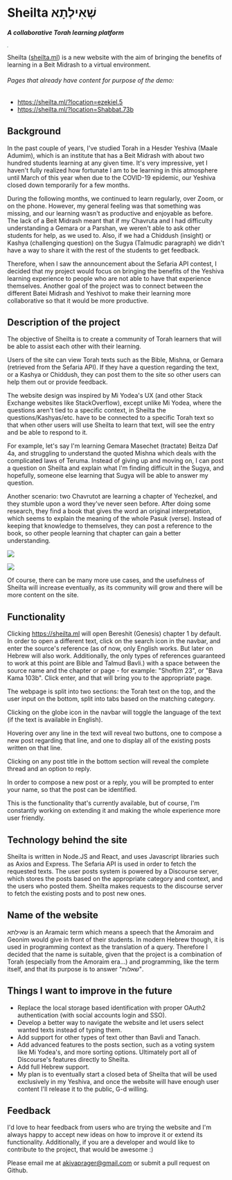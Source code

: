 # Sheilta שְׁאִילְתָא

##### A collaborative Torah learning platform

<img src="C:\Users\gilad\Documents\sefaria-interactive-simple\public\images\logo-banner2.png" style="zoom:15%;" />

Sheilta ([sheilta.ml](sheilta.ml)) is a new website with the aim of bringing the benefits of learning in a Beit Midrash to a virtual environment.

###### Pages that already have content for purpose of the demo:

- https://sheilta.ml/?location=ezekiel.5
- https://sheilta.ml/?location=Shabbat.73b

## Background

In the past couple of years, I've studied Torah in a Hesder Yeshiva (Maale Adumim), which is an institute that has a Beit Midrash with about two hundred students learning at any given time. It's very impressive, yet I haven't fully realized how fortunate I am to be learning in this atmosphere until March of this year when due to the COVID-19 epidemic, our Yeshiva closed down temporarily for a few months. 

During the following months, we continued to learn regularly, over Zoom, or on the phone. However, my general feeling was that something was missing, and our learning wasn't as productive and enjoyable as before. The lack of a Beit Midrash meant that if my Chavruta and I had difficulty understanding a Gemara or a Parshan, we weren't able to ask other students for help, as we used to. Also, if we had a Chiddush (insight) or Kashya (challenging question) on the Sugya (Talmudic paragraph) we didn't have a way to share it with the rest of the students to get feedback. 

Therefore, when I saw the announcement about the Sefaria API contest, I decided that my project would focus on bringing the benefits of the Yeshiva learning experience to people who are not able to have that experience themselves. Another goal of the project was to connect between the different Batei Midrash and Yeshivot to make their learning more collaborative so that it would be more productive. 

## Description of the project

The objective of Sheilta is to create a community of Torah learners that will be able to assist each other with their learning.

Users of the site can view Torah texts such as the Bible, Mishna, or Gemara (retrieved from the Sefaria API). If they have a question regarding the text, or a Kashya or Chiddush, they can post them to the site so other users can help them out or provide feedback. 

The website design was inspired by Mi Yodea's UX (and other Stack Exchange websites like StackOverflow), except unlike Mi Yodea, where the questions aren't tied to a specific context, in Sheilta the questions/Kashyas/etc. have to be connected to a specific Torah text so that when other users will use Sheilta to learn that text, will see the entry and be able to respond to it.

For example, let's say I'm learning Gemara Masechet (tractate) Beitza Daf 4a, and struggling to understand the quoted Mishna which deals with the complicated laws of Teruma. Instead of giving up and moving on, I can post a question on Sheilta and explain what I'm finding difficult in the Sugya, and hopefully, someone else learning that Sugya will be able to answer my question.

Another scenario: two Chavrutot are learning a chapter of Yechezkel, and they stumble upon a word they've never seen before. After doing some research, they find a book that gives the word an original interpretation, which seems to explain the meaning of the whole Pasuk (verse). Instead of keeping that knowledge to themselves, they can post a reference to the book, so other people learning that chapter can gain a better understanding.

![](C:\Users\gilad\Documents\sefaria-interactive-simple\public\images\Docs\referenceExample.png)

![](C:\Users\gilad\Documents\sefaria-interactive-simple\public\images\Docs\referenceExample2.png)

Of course, there can be many more use cases, and the usefulness of Sheilta will increase eventually, as its community will grow and there will be more content on the site.

## Functionality

Clicking https://sheilta.ml will open Bereshit (Genesis) chapter 1 by default. In order to open a different text, click on the search icon in the navbar, and enter the source's reference (as of now, only English works. But later on Hebrew will also work. Additionally, the only types of references guaranteed to work at this point are Bible and Talmud Bavli.) with a space between the source name and the chapter or page - for example: "Shoftim 23", or "Bava Kama 103b". Click enter, and that will bring you to the appropriate page. 

The webpage is split into two sections: the Torah text on the top, and the user input on the bottom, split into tabs based on the matching category.

Clicking on the globe icon in the navbar will toggle the language of the text (if the text is available in English). 

Hovering over any line in the text will reveal two buttons, one to compose a new post regarding that line, and one to display all of the existing posts written on that line. 

Clicking on any post title in the bottom section will reveal the complete thread and an option to reply.

In order to compose a new post or a reply, you will be prompted to enter your name, so that the post can be identified. 

This is the functionality that's currently available, but of course, I'm constantly working on extending it and making the whole experience more user friendly. 

## Technology behind the site

Sheilta is written in Node.JS and React, and uses Javascript libraries such as Axios and Express. The Sefaria API is used in order to fetch the requested texts. The user posts system is powered by a Discourse server, which stores the posts based on the appropriate category and context, and the users who posted them. Sheilta makes requests to the discourse server to fetch the existing posts and to post new ones. 

## Name of the website

שאילתא is an Aramaic term which means a speech that the Amoraim and Geonim would give in front of their students. In modern Hebrew though, it is used in programming context as the translation of a query. Therefore I decided that the name is suitable, given that the project is a combination of Torah (especially from the Amoraim era...) and programming, like the term itself, and that its purpose is to answer "שאלות".

## Things I want to improve in the future

- Replace the local storage based identification with proper OAuth2 authentication (with social accounts login and SSO).
- Develop a better way to navigate the website and let users select wanted texts instead of typing them.
- Add support for other types of text other than Bavli and Tanach.
- Add advanced features to the posts section, such as a voting system like Mi Yodea's, and more sorting options. Ultimately port all of Discourse's features directly to Sheilta. 
-  Add full Hebrew support. 
- My plan is to eventually start a closed beta of Sheilta that will be used exclusively in my Yeshiva, and once the website will have enough user content I'll release it to the public, G-d willing.

## Feedback

I'd love to hear feedback from users who are trying the website and I'm always happy to accept new ideas on how to improve it or extend its functionality. Additionally, if you are a developer and would like to contribute to the project, that would be awesome :)

Please email me at akivaprager@gmail.com or submit a pull request on Github. 